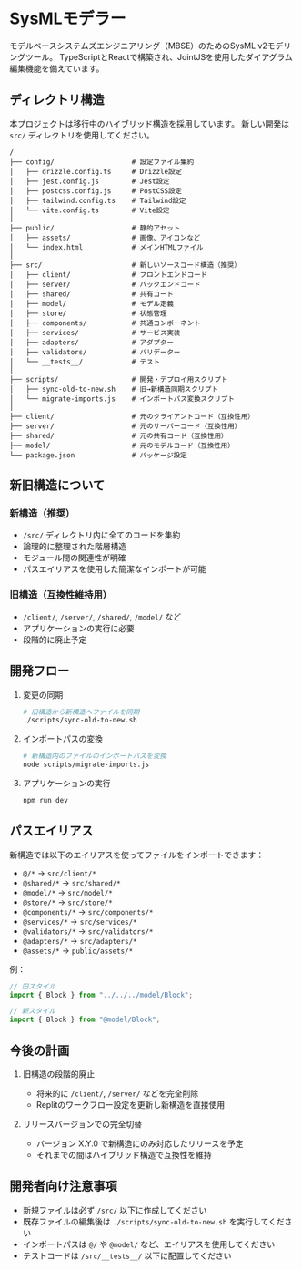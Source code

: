 # SysMLモデラー

モデルベースシステムズエンジニアリング（MBSE）のためのSysML v2モデリングツール。
TypeScriptとReactで構築され、JointJSを使用したダイアグラム編集機能を備えています。

## ディレクトリ構造

本プロジェクトは移行中のハイブリッド構造を採用しています。
新しい開発は `src/` ディレクトリを使用してください。

```
/
├── config/                   # 設定ファイル集約
│   ├── drizzle.config.ts     # Drizzle設定
│   ├── jest.config.js        # Jest設定
│   ├── postcss.config.js     # PostCSS設定
│   ├── tailwind.config.ts    # Tailwind設定
│   └── vite.config.ts        # Vite設定
│
├── public/                   # 静的アセット
│   ├── assets/               # 画像、アイコンなど
│   └── index.html            # メインHTMLファイル
│
├── src/                      # 新しいソースコード構造（推奨）
│   ├── client/               # フロントエンドコード
│   ├── server/               # バックエンドコード
│   ├── shared/               # 共有コード
│   ├── model/                # モデル定義
│   ├── store/                # 状態管理
│   ├── components/           # 共通コンポーネント
│   ├── services/             # サービス実装
│   ├── adapters/             # アダプター
│   ├── validators/           # バリデーター
│   └── __tests__/            # テスト
│
├── scripts/                  # 開発・デプロイ用スクリプト
│   ├── sync-old-to-new.sh    # 旧→新構造同期スクリプト
│   └── migrate-imports.js    # インポートパス変換スクリプト
│
├── client/                   # 元のクライアントコード（互換性用）
├── server/                   # 元のサーバーコード（互換性用）
├── shared/                   # 元の共有コード（互換性用）
├── model/                    # 元のモデルコード（互換性用）
└── package.json              # パッケージ設定
```

## 新旧構造について

### 新構造（推奨）

- `/src/` ディレクトリ内に全てのコードを集約
- 論理的に整理された階層構造
- モジュール間の関連性が明確
- パスエイリアスを使用した簡潔なインポートが可能

### 旧構造（互換性維持用）

- `/client/`, `/server/`, `/shared/`, `/model/` など
- アプリケーションの実行に必要
- 段階的に廃止予定

## 開発フロー

1. 変更の同期
   ```bash
   # 旧構造から新構造へファイルを同期
   ./scripts/sync-old-to-new.sh
   ```

2. インポートパスの変換
   ```bash
   # 新構造内のファイルのインポートパスを変換
   node scripts/migrate-imports.js
   ```

3. アプリケーションの実行
   ```bash
   npm run dev
   ```

## パスエイリアス

新構造では以下のエイリアスを使ってファイルをインポートできます：

- `@/*` → `src/client/*`
- `@shared/*` → `src/shared/*`
- `@model/*` → `src/model/*`
- `@store/*` → `src/store/*`
- `@components/*` → `src/components/*`
- `@services/*` → `src/services/*`
- `@validators/*` → `src/validators/*`
- `@adapters/*` → `src/adapters/*`
- `@assets/*` → `public/assets/*`

例：
```typescript
// 旧スタイル
import { Block } from "../../../model/Block";

// 新スタイル
import { Block } from "@model/Block";
```

## 今後の計画

1. 旧構造の段階的廃止
   - 将来的に `/client/`, `/server/` などを完全削除
   - Replitのワークフロー設定を更新し新構造を直接使用

2. リリースバージョンでの完全切替
   - バージョン X.Y.0 で新構造にのみ対応したリリースを予定
   - それまでの間はハイブリッド構造で互換性を維持

## 開発者向け注意事項

- 新規ファイルは必ず `/src/` 以下に作成してください
- 既存ファイルの編集後は `./scripts/sync-old-to-new.sh` を実行してください
- インポートパスは `@/` や `@model/` など、エイリアスを使用してください
- テストコードは `/src/__tests__/` 以下に配置してください